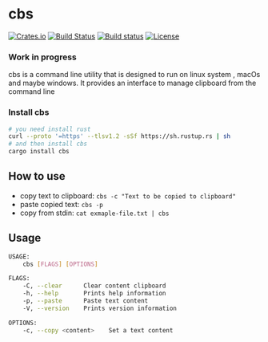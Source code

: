# cbs
[![Crates.io](https://img.shields.io/crates/v/cbs.svg?style=plastic)](http://crates.io/crates/cbs)
[![Build Status](https://travis-ci.org/robatipoor/cbs.svg?branch=master)](https://travis-ci.org/robatipoor/cbs)
[![Build status](https://ci.appveyor.com/api/projects/status/kr9iog6hyw3jfgqu/branch/master?svg=true)](https://ci.appveyor.com/project/robatipoor/cbs/branch/master)
[![License](https://img.shields.io/crates/l/cbs.svg)](https://crates.io/crates/cbs/)
### Work in progress
cbs is a command line utility that is designed to run on linux system , macOs and maybe windows. It provides an interface to manage clipboard from the command line

### Install cbs

```sh
# you need install rust
curl --proto '=https' --tlsv1.2 -sSf https://sh.rustup.rs | sh
# and then install cbs
cargo install cbs
```

## How to use

- copy text to clipboard: `cbs -c "Text to be copied to clipboard"`
- paste copied text: `cbs -p`
- copy from stdin: `cat exmaple-file.txt | cbs`

## Usage

```sh
USAGE:
    cbs [FLAGS] [OPTIONS]

FLAGS:
    -C, --clear      Clear content clipboard
    -h, --help       Prints help information
    -p, --paste      Paste text content
    -V, --version    Prints version information

OPTIONS:
    -c, --copy <content>    Set a text content
```